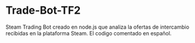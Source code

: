 # Trade-Bot-TF2
Steam Trading Bot creado en node.js que analiza la ofertas de intercambio recibidas en la plataforma Steam. El codigo comentado en español.
